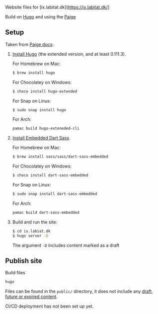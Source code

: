 Website files for [ix.labitat.dk](https://ix.labitat.dk/]

Build on [Hugo](https://gohugo.io/) and using the [Paige](https://github.com/willfaught/paige)


## Setup
Taken from [Paige docs](https://github.com/willfaught/paige/blob/master/README.md):

1. [Install Hugo](https://gohugo.io/installation/) (the extended version, and at least 0.111.3).

    For Homebrew on Mac:

    ```sh
    $ brew install hugo
    ```

    For Chocolatey on Windows:

    ```sh
    $ choco install hugo-extended
    ```

    For Snap on Linux:

    ```sh
    $ sudo snap install hugo
    ```
    For Arch: 

    ```sh
    pamac build hugo-exteneded-cli
    ```

2. [Install Embedded Dart Sass](https://github.com/sass/dart-sass-embedded/releases).

    For Homebrew on Mac:

    ```sh
    $ brew install sass/sass/dart-sass-embedded
    ```

    For Chocolatey on Windows:

    ```sh
    $ choco install dart-sass-embedded
    ```

    For Snap on Linux:

    ```sh
    $ sudo snap install dart-sass-embedded
    ```

    For Arch:

    ```sh
    pamac build dart-sass-embedded
    ```

3. Build and run the site:
    ```sh
    $ cd ix.labiat.dk
    $ hugo server -D
    ```

    The argument `-D` includes content marked as a draft

## Publish site

Build files
```sh
hugo
```

Files can be found in the `public/` directory, it does not include any [draft, future or expired content](https://gohugo.io/getting-started/usage/#draft-future-and-expired-content).


CI/CD deployment has not been set up yet.